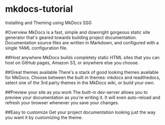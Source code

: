 # mkdocs-tutorial
Installing and Theming using MkDocs SSG

#Overview
MkDocs is a fast, simple and downright gorgeous static site generator that's geared towards building project documentation. Documentation source files are written in Markdown, and configured with a single YAML configuration file.

##Host anywhere
MkDocs builds completely static HTML sites that you can host on GitHub pages, Amazon S3, or anywhere else you choose.

##Great themes available
There's a stack of good looking themes available for MkDocs. Choose between the built in themes: mkdocs and readthedocs, select one of the 3rd party themes in the MkDocs wiki, or build your own.

##Preview your site as you work
The built-in dev-server allows you to preview your documentation as you're writing it. It will even auto-reload and refresh your browser whenever you save your changes.

##Easy to customize
Get your project documentation looking just the way you want it by customizing the theme.
